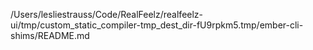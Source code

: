 /Users/lesliestrauss/Code/RealFeelz/realfeelz-ui/tmp/custom_static_compiler-tmp_dest_dir-fU9rpkm5.tmp/ember-cli-shims/README.md